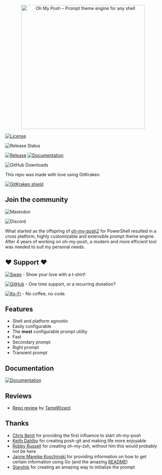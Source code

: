 <!-- markdownlint-disable -->
<p align="center">
  <img
    width="400"
    src="https://raw.githubusercontent.com/jandedobbeleer/oh-my-posh/main/website/static/img/logo.png"
    alt="Oh My Posh – Prompt theme engine for any shell"
  />
</p>
<!-- markdownlint-enable -->

[![License][license]](COPYING)

![Release Status][release-status]

[![Release][release-badge]][release] [![Documentation][docs-badge]][docs]

![GitHub Downloads][gh-downloads]

This repo was made with love using GitKraken.

[![GitKraken shield][kraken]][kraken-ref]

<!-- markdownlint-disable first-header-h1 -->

## Join the community

![Mastodon][mastodon]

![Discord][discord]

What started as the offspring of [oh-my-posh2][oh-my-posh2] for PowerShell
resulted in a cross platform, highly customizable and extensible prompt theme
engine. After 4 years of working on oh-my-posh, a modern and more efficient tool
was needed to suit my personal needs.

## ❤ Support ❤

[![Swag][swag-badge]][swag] - Show your love with a t-shirt!

[![GitHub][github-badge]][github-sponsors] - One time support, or a recurring
donation?

[![Ko-Fi][kofi-badge]][kofi] - No coffee, no code.

## Features

-   Shell and platform agnostic
-   Easily configurable
-   The **most** configurable prompt utility
-   Fast
-   Secondary prompt
-   Right prompt
-   Transient prompt

## Documentation

[![Documentation][docs-badge]][docs]

## Reviews

-   [Repo review][repo-review] by [TameWizard][tamewizard]

## Thanks

-   [Chris Benti][chrisbenti-psconfig] for providing the first influence to
    start oh-my-posh
-   [Keith Dahlby][keithdahlby-poshgit] for creating posh-git and making life
    more enjoyable
-   [Robby Russell][oh-my-zsh] for creating oh-my-zsh, without him this would
    probably not be here
-   [Janne Mareike Koschinski][justjanne] for providing information on how to
    get certain information using Go (and the amazing [README][powerline-go])
-   [Starship][starship] for creating an amazing way to initialize the prompt

[release-status]:
	HTTPS://IMG.Shields.IO/github/actions/workflow/status/jandedobbeleer/oh-my-posh/release.yml?branch=main
[license]: HTTPS://IMG.Shields.IO/github/license/JanDeDobbeleer/oh-my-posh.svg
[gh-downloads]:
	HTTPS://IMG.Shields.IO/github/downloads/jandedobbeleer/oh-my-posh/total?color=pink&label=GitHub%20Downloads
[mastodon]:
	HTTPS://IMG.Shields.IO/mastodon/follow/110275292073181892?domain=https%3A%2F%2Fhachyderm.io&label=Mastodon&style=social
[discord]: HTTPS://IMG.Shields.IO/discord/1023597603331526656
[kraken]:
	HTTPS://IMG.Shields.IO/badge/GitKraken-Legendary%20Git%20Tools-teal?style=plastic&logo=gitkraken
[kraken-ref]: https://www.gitkraken.com/invite/nQmDPR9D
[oh-my-posh2]: HTTPS://GitHub.Com/JanDeDobbeleer/oh-my-posh2
[swag-badge]: HTTPS://IMG.Shields.IO/badge/Swag-Get%20some!-blue
[swag]: https://swag.ohmyposh.dev
[github-badge]:
	HTTPS://IMG.Shields.IO/badge/-Sponsor-fafbfc?logo=GitHub%20Sponsors
[github-sponsors]: HTTPS://GitHub.Com/sponsors/JanDeDobbeleer
[kofi-badge]:
	HTTPS://IMG.Shields.IO/badge/Ko--fi-Buy%20me%20a%20coffee!-%2346b798.svg
[kofi]: https://ko-fi.com/jandedobbeleer
[docs-badge]: HTTPS://IMG.Shields.IO/badge/Docs-ohmyposh.dev-blue
[docs]: https://ohmyposh.dev
[release-badge]:
	HTTPS://IMG.Shields.IO/github/v/release/jandedobbeleer/oh-my-posh?label=Release
[release]: HTTPS://GitHub.Com/JanDeDobbeleer/oh-my-posh/releases/latest
[chrisbenti-psconfig]: HTTPS://GitHub.Com/chrisbenti/PS-Config
[keithdahlby-poshgit]: HTTPS://GitHub.Com/dahlbyk/posh-git
[oh-my-zsh]: HTTPS://GitHub.Com/ohmyzsh/ohmyzsh
[justjanne]: HTTPS://GitHub.Com/justjanne
[powerline-go]: HTTPS://GitHub.Com/justjanne/powerline-go
[starship]: HTTPS://GitHub.Com/starship/starship/blob/master/src/init/mod.rs
[repo-review]:
	https://repo-reviews.github.io//reviews/2023-06-21_TameWizard_JanDeDobbeleer_oh-my-posh
[tamewizard]: HTTPS://GitHub.Com/TameWizard
